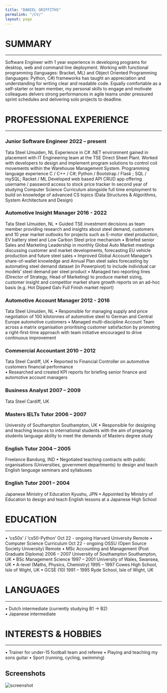 ```yaml
---
title: "DANIEL GRIFFITHS"
permalink: "/CV/"
layout: page
---
```


# SUMMARY
______________________________________________________________________________________________________________________________________________________________
Software Engineer with 1 year experience in developing programs for desktop, web and command line deployment.  Working with functional programming (languages: Bracket, ML) and Object Oriented Programming (languages: Python, C#) frameworks has taught an appreciation and understanding for writing clear and readable code.  Equally comfortable as a self-starter or team member, my personal skills to engage and motivate colleagues delvers strong performances in agile teams under pressured sprint schedules and delivering solo projects to deadline.

# PROFESSIONAL EXPERIENCE

______________________________________________________________________________________________________________________________________________________________
### Junior Software Engineer																	 2022 – present
Tata Steel										IJmuiden, NL
Experience in C# .NET environment gained in placement with IT Engineering team at the TSE Direct Sheet Plant.  Worked with developers to design and implement program solutions to control coil movements within the Warehouse Management System.
Programming language experience C / C++ / C#; Python / Bootstrap / Flask ; SQL / mySQL; Racket / ML
Developed web based API CRUD app offering username / password access to stock price tracker
In second year of studying Computer Science Curriculum alongside full time employment to build on knowledge of advanced CS topics (Data Structures & Algorithms, System Architecture and Design)


### Automotive Insight Manager							2016 - 2022
Tata Steel										IJmuiden, NL
•	Guided TSE investment decisions as team member providing research and insights about steel demand, customers and 10 year market outlooks  for projects such as E-motor steel production, EV battery steel and Low Carbon Steel price mechanism
•	Briefed senior Sales and Marketing Leadership in monthly Global Auto Market meetings discussing customer and market developments, forecasting EU vehicle production and future steel sales
•	Improved Global Account Manager’s share-of-wallet knowledge and Annual Plan steel sales forecasting by automating steel demand dataset (in Powerpivot) to include individual car models’ steel demand per steel product
•	Managed two reporting lines (Director of Strategy, Head of Marketing) to produce market sizing, customer insight and competitor market share growth reports on an ad-hoc basis (e.g. Hot Dipped Galv Full Finish market report)

### Automotive Account Manager              						2012 - 2016
Tata Steel										IJmuiden, NL
•	Responsible for managing supply and price negotiation of 100 kilotonnes of automotive steel to German and Central Europe automotive customers 
•	Managed multi-discipline Account Team across a matrix organisation prioritising customer satisfaction by promoting a right-first-time approach with team initiative encouraged to drive continuous improvement

### Commercial Accountant								2010 – 2012
Tata Steel										Cardiff, UK
•	Reported to Financial Controller on automotive customers financial performance  
•	Researched and created KPI reports for briefing senior finance and automotive account managers

### Business Analyst									2007 – 2009
Tata Steel										Cardiff, UK

### Masters IELTs Tutor								2006 – 2007
University of Southampton							Southampton, UK
•	Responsible for designing and teaching lessons to international students with the aim of preparing  students language ability to meet the demands of Masters degree study

### English Tutor									2004 – 2005
Freelance			 							Bandung, IND
•	Negotiated teaching contracts with public organisations (Universities, government departments) to design and teach English language seminars and syllabuses

### English Tutor									2001 – 2004
Japanese Ministry of Education							Kyushu, JPN
•	Appointed by Ministry of Education to design and teach English lessons at a Japanese High School


# EDUCATION
______________________________________________________________________________________________________________________________________________________________
•	‘cs50x’ / ‘cs50-Python’								Oct 22 - ongoing
Harvard University										Remote
•	Computer Science Curriculum						            Oct 22 - ongoing
OSSU (Open Source Society University)							Remote
•	MSc Accounting and Management (Post Graduate Diploma)				2006 – 2007
University of Southampton							Southampton, UK
•	BSc Management Science								1997 – 2001
University of Wales, Swansea, UK
•	A-level (Maths, Physics, Chemistry)							1995 – 1997
Cowes High School, Isle of Wight, UK
•	GCSE (10)										1991 –  1995
Ryde School, Isle of Wight, UK


# LANGUAGES
______________________________________________________________________________________________________________________________________________________________
•	Dutch intermediate (currently studying B1 -> B2) 						
•	Japanese intermediate			


# INTERESTS & HOBBIES
______________________________________________________________________________________________________________________________________________________________
•	Trainer for under-15 football team and referee
•	Playing and teaching my sons guitar 
•	Sport (running, cycling, swimming) 


## Screenshots

![screenshot](https://user-images.githubusercontent.com/4943215/109431850-cd711780-7a08-11eb-8601-2763f2ee6bb4.png)


